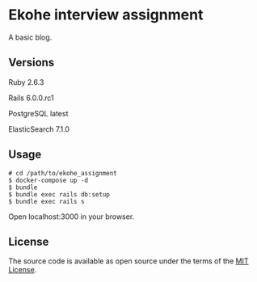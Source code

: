 # Ekohe interview assignment
A basic blog.

## Versions
Ruby 2.6.3

Rails 6.0.0.rc1

PostgreSQL latest

ElasticSearch 7.1.0

## Usage

```
# cd /path/to/ekohe_assignment
$ docker-compose up -d
$ bundle
$ bundle exec rails db:setup
$ bundle exec rails s
```

Open localhost:3000 in your browser.

## License

The source code is available as open source under the terms of the [MIT License](https://opensource.org/licenses/MIT).
